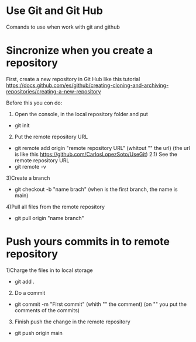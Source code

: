 # Use Git and Git Hub
Comands to use when work with git and github


# Sincronize when you create a repository

First, create a new repository in Git Hub like this tutorial
https://docs.github.com/es/github/creating-cloning-and-archiving-repositories/creating-a-new-repository

Before this you con do:

1) Open the console, in the local repository folder and put 
- git init

2) Put the remote repository URL
- git remote add origin "remote repository URL"
(whitout "" the url)
(the url is like this https://github.com/CarlosLopezSoto/UseGit)
2.1) See the remote repository URL
- git remote -v

3)Create a branch 
- git checkout -b "name brach" 
(when is the first branch, the name is main)

4)Pull all files from the remote repository
- git pull origin "name branch"

# Push yours commits in to remote repository
1)Charge the files in to local storage
- git add .

2) Do a commit 
- git commit -m "First commit"
(whith "" the comment)
(on "" you put the comments of the commits)

3) Finish push the change in the remote repository
- git push origin main
